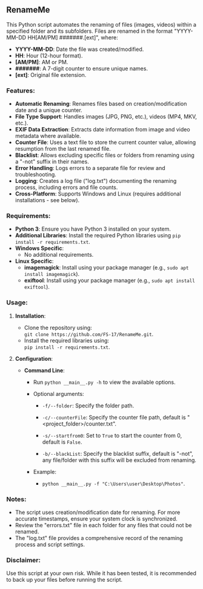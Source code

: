 
## RenameMe

This Python script automates the renaming of files (images, videos) within a specified folder and its subfolders. Files are renamed in the format "YYYY-MM-DD HH[AM/PM] #######.[ext]", where:

* **YYYY-MM-DD**: Date the file was created/modified.
* **HH**: Hour (12-hour format).
* **[AM/PM]**: AM or PM.
* **#######**: A 7-digit counter to ensure unique names.
* **[ext]**: Original file extension.

### Features:

* **Automatic Renaming**: Renames files based on creation/modification date and a unique counter.
* **File Type Support**: Handles images (JPG, PNG, etc.), videos (MP4, MKV, etc.).
* **EXIF Data Extraction**: Extracts date information from image and video metadata where available.
* **Counter File**: Uses a text file to store the current counter value, allowing resumption from the last renamed file.
* **Blacklist**: Allows excluding specific files or folders from renaming using a "-not" suffix in their names.
* **Error Handling**: Logs errors to a separate file for review and troubleshooting.
* **Logging**: Creates a log file ("log.txt") documenting the renaming process, including errors and file counts.
* **Cross-Platform**: Supports Windows and Linux (requires additional installations - see below).

### Requirements:

* **Python 3**: Ensure you have Python 3 installed on your system.
* **Additional Libraries**: Install the required Python libraries using `pip install -r requirements.txt`.
* **Windows Specific**:
    * No additional requirements.
* **Linux Specific**:
    * **imagemagick**: Install using your package manager (e.g., `sudo apt install imagemagick`).
    * **exiftool**: Install using your package manager (e.g., `sudo apt install exiftool`).

### Usage:
1. **Installation**:
    * Clone the repository using: \
     `git clone https://github.com/FS-17/RenameMe.git`.
    * Install the required libraries using: \
    `pip install -r requirements.txt`.


1. **Configuration**: 
     * **Command Line**: 
        * Run `python __main__.py -h` to view the available options.
    
        * Optional arguments:
            * `-f/--folder`: Specify the folder path.
            * `-c/--counterFile`: Specify the counter file path, default is "<project_folder>/counter.txt".

            * `-s/--startfrom0`: Set to `True` to start the counter from 0, default is `False`.

            * `-b/--blackList`: Specify the blacklist suffix, default is "-not", any file/folder with this suffix will be excluded from renaming.

        * Example:
            * `python __main__.py -f "C:\Users\user\Desktop\Photos"`.


### Notes:

* The script uses creation/modification date for renaming. For more accurate timestamps, ensure your system clock is synchronized.
* Review the "errors.txt" file in each folder for any files that could not be renamed. 
* The "log.txt" file provides a comprehensive record of the renaming process and script settings.

### Disclaimer:

Use this script at your own risk. While it has been tested, it is recommended to back up your files before running the script. 

